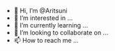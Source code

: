- 👋 Hi, I’m @Aritsuni
- 👀 I’m interested in ...
- 🌱 I’m currently learning ...
- 💞️ I’m looking to collaborate on ...
- 📫 How to reach me ...

<!---
Aritsuni/Aritsuni is a ✨ special ✨ repository because its `README.md` (this file) appears on your GitHub profile.
You can click the Preview link to take a look at your changes.
--->
